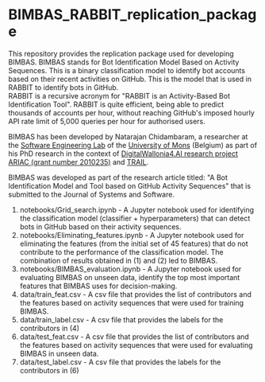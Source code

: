 # BIMBAS_RABBIT_replication_package

This repository provides the replication package used for developing BIMBAS. 
BIMBAS stands for Bot Identification Model Based on Activity Sequences. This is a binary classification model to identify bot accounts based on their recent activities on GitHub. This is the model that is used in RABBIT to identify bots in GitHub.    
RABBIT is a recursive acronym for "RABBIT is an Activity-Based Bot Identification Tool". RABBIT is quite efficient, being able to predict thousands of accounts per hour, without reaching GitHub's imposed hourly API rate limit of 5,000 queries per hour for authorised users.    

BIMBAS has been developed by Natarajan Chidambaram, a researcher at the [Software Engineering Lab](http://informatique.umons.ac.be/genlog/) of the [University of Mons](https://www.umons.ac.be) (Belgium) as part of his PhD research in the context of [DigitalWallonia4.AI research project ARIAC (grant number 2010235)](https://www.digitalwallonia.be/ia/) and [TRAIL](https://trail.ac/en/).   

BIMBAS was developed as part of the research article titled: "A Bot Identification Model and Tool based on GitHub Activity Sequences" that is submitted to the Journal of Systems and Software. 

1. notebooks/Grid_search.ipynb - A Jupyter notebook used for identifying the classification model (classifier + hyperparameters) that can detect bots in GitHub based on their activity sequences.
2. notebooks/Eliminating_features.ipynb - A Jupyter notebook used for eliminating the features (from the initial set of 45 features) that do not contribute to the performance of the classification model. The combination of results obtained in (1) and (2) led to BIMBAS.
3. notebooks/BIMBAS_evaluation.ipynb - A Jupyter notebook used for evaluating BIMBAS on unseen data, identify the top most important features that BIMBAS uses for decision-making.
4. data/train_feat.csv - A csv file that provides the list of contributors and the features based on activity sequences that were used for training BIMBAS.
5. data/train_label.csv - A csv file that provides the labels for the contributors in (4)
6. data/test_feat.csv - A csv file that provides the list of contributors and the features based on activity sequences that were used for evaluating BIMBAS in unseen data.
7. data/test_label.csv - A csv file that provides the labels for the contributors in (6)

